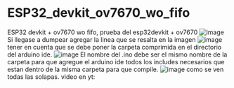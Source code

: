 # ESP32_devkit_ov7670_wo_fifo
ESP32 devkit + ov7670 wo fifo, prueba del esp32devkit + ov7670
![image](https://github.com/AndresBellero74/ESP32_devkit_ov7670_wo_fifo/assets/73205398/c59c8d49-4fe6-471b-b704-dd8c657b5a2b)
Si llegase a dumpear agregar la linea que se resalta en la imagen
![image](https://github.com/AndresBellero74/ESP32_devkit_ov7670_wo_fifo/assets/73205398/d104b582-893e-4e9a-8f02-874a3d7b624d)
tener en cuenta que se debe poner la carpeta comprimida en el directorio del arduino ide.
![image](https://github.com/AndresBellero74/ESP32_devkit_ov7670_wo_fifo/assets/73205398/97c3fbbe-fc82-4d0d-a45d-74216134eaaf)
El nombre del .ino debe ser el mismo nombre de la carpeta para que agregue el arduino ide todos los includes necesarios que estan dentro de la misma carpeta para que compile.
![image](https://github.com/AndresBellero74/ESP32_devkit_ov7670_wo_fifo/assets/73205398/8a5087a4-6432-448b-b73f-8d4ca820630b)
como se ven todas las solapas.
video en yt:
